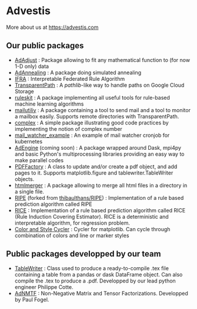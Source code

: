 # Advestis

More about us at https://advestis.com

## Our public packages

* [AdAdjust](https://github.com/Advestis/adadjust) : Package allowing to fit any mathematical function to (for now 1-D only) data
* [AdAnnealing](https://github.com/Advestis/adannealing) : A package doing simulated annealing
* [IFRA](https://github.com/Advestis/ifra) : Interpretable Federated Rule Algorithm
* [TransparentPath](https://github.com/Advestis/transparentpath) : A _pathlib_-like way to handle paths on Google Cloud Storage
* [ruleskit](https://github.com/Advestis/ruleskit) : A package implementing all useful tools for rule-based machine learning algorithms
* [mailutiliy](https://github.com/Advestis/mailutility) : A package containing a tool to send mail and a tool to monitor a mailbox easily. Supports remote directories with TransparentPath.
* [complex](https://github.com/Advestis/complex) : A simple package illustrating good code practices by implementing the notion of complex number
* [mail_watcher_example](https://github.com/Advestis/mail_watcher_example) : An example of mail watcher cronjob for kubernetes
* [AdEngine](https://github.com/Advestis/adengine) (coming soon) : A package wrapped around Dask, mpi4py and basic Python's multiprocessing libraries providing an easy way to make parallel codes 
* [PDFFactory](https://github.com/Advestis/pdffactory) : A class to update and/or create a pdf object, and add pages to it. Supports matplotlib.figure and tablewriter.TableWriter objects.
* [htmlmerger](https://github.com/Advestis/htmlmerger) : A package allowing to merge all html files in a directory in a single file.
* [RIPE](https://github.com/Advestis/RIPE) (forked from [thibaulthans/RIPE](https://github.com/thibaulthans/RIPE)) : Implementation of a rule based prediction algorithm called RIPE
* [RICE](https://github.com/Advestis/RICE) : Implementation of a rule based prediction algorithm called RICE (Rule Induction Covering Estimator). RICE is a deterministic and interpretable algorithm, for regression problem.
* [Color and Style Cycler](https://github.com/Advestis/color-style-cycler) : Cycler for matplotlib. Can cycle through combination of colors and line or marker styles

## Public packages developped by our team

* [TableWriter](https://github.com/cottephi/tablewriter) : Class used to produce a ready-to-compile .tex file containing a table from a pandas or dask DataFrame object. Can also compile the .tex to produce a .pdf. Developped by our lead python engineer Philippe Cotte.
* [AdNMTF](https://github.com/Advestis/adnmtf) : Non-Negative Matrix and Tensor Factorizations. Developped by Paul Fogel.
